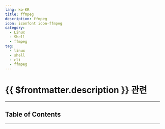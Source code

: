 ```yaml
---
lang: ko-KR
title: ffmpeg
description: ffmpeg
icon: iconfont icon-ffmpeg
category:
  - Linux
  - Shell
  - ffmpeg
tag:
  - linux
  - shell
  - cli
  - ffmpeg
---
```


# {{ $frontmatter.description }} 관련

<ShieldsGroup logos="gnubash,gnometerminal,apple,linux"/>

---

## Table of Contents

<ToCLocal basePath="/tool/ffmpeg/" />

---

<TagLinks />